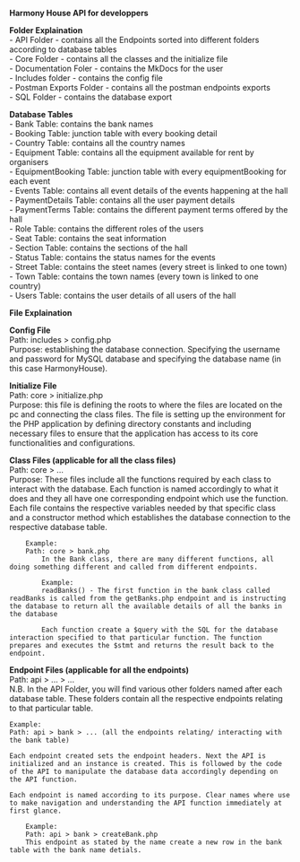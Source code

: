 **Harmony House API for developpers**

**Folder Explaination** <br>
    - API Folder - contains all the Endpoints sorted into different folders according to database tables <br>
    - Core Folder - contains all the classes and the initialize file <br>
    - Documentation Foler - contains the MkDocs for the user <br>
    - Includes folder - contains the config file <br>
    - Postman Exports Folder - contains all the postman endpoints exports <br>
    - SQL Folder - contains the database export <br>

**Database Tables** <br>
    - Bank Table: contains the bank names <br>
    - Booking Table: junction table with every booking detail <br>
    - Country Table: contains all the country names <br>
    - Equipment Table: contains all the equipment available for rent by organisers <br>
    - EquipmentBooking Table: junction table with every equipmentBooking for each event <br>
    - Events Table: contains all event details of the events happening at the hall <br>
    - PaymentDetails Table: contains all the user payment details <br>
    - PaymentTerms Table: contains the different payment terms offered by the hall <br>
    - Role Table: contains the different roles of the users <br>
    - Seat Table: contains the seat information <br>
    - Section Table: contains the sections of the hall <br>
    - Status Table: contains the status names for the events <br>
    - Street Table: contains the steet names (every street is linked to one town) <br>
    - Town Table: contains the town names (every town is linked to one country) <br>
    - Users Table: contains the user details of all users of the hall <br>

**File Explaination** <br>

**Config File** <br>
Path: includes > config.php <br>
Purpose: establishing the database connection. Specifying the username and password for MySQL database and specifying the database name (in this case HarmonyHouse).

**Initialize File** <br>
Path: core > initialize.php <br>
Purpose: this file is defining the roots to where the files are located on the pc and connecting the class files. The file is setting up the environment for the PHP application by defining directory constants and including necessary files to ensure that the application has access to its core functionalities and configurations.

**Class Files (applicable for all the class files)** <br>
Path: core > ... <br>
Purpose: These files include all the functions required by each class to interact with the database. Each function is named accordingly to what it does and they all have one corresponding endpoint which use the function. Each file contains the respective variables needed by that specific class and a constructor method which establishes the database connection to the respective database table.

        Example:
        Path: core > bank.php
            In the Bank class, there are many different functions, all doing something different and called from different endpoints.

            Example:
            readBanks() - The first function in the bank class called readBanks is called from the getBanks.php endpoint and is instructing the database to return all the available details of all the banks in the database

            Each function create a $query with the SQL for the database interaction specified to that particular function. The function prepares and executes the $stmt and returns the result back to the endpoint.

**Endpoint Files (applicable for all the endpoints)** <br>
Path: api > ... > ... <br>
N.B. In the API Folder, you will find various other folders named after each database table. These folders contain all the respective endpoints relating to that particular table.

    Example:
    Path: api > bank > ... (all the endpoints relating/ interacting with the bank table)

    Each endpoint created sets the endpoint headers. Next the API is initialized and an instance is created. This is followed by the code of the API to manipulate the database data accordingly depending on the API function.

    Each endpoint is named according to its purpose. Clear names where use to make navigation and understanding the API function immediately at first glance.

        Example:
        Path: api > bank > createBank.php
        This endpoint as stated by the name create a new row in the bank table with the bank name detials.
